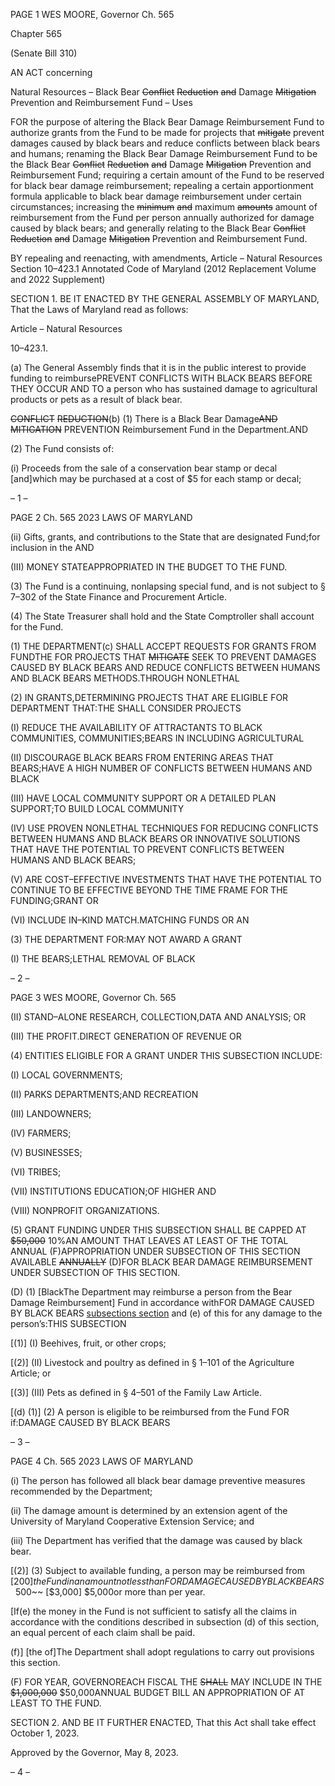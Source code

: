 PAGE 1
WES MOORE, Governor Ch. 565

Chapter 565

(Senate Bill 310)

AN ACT concerning

Natural Resources – Black Bear ~~Conflict~~ ~~Reduction~~ ~~and~~ Damage ~~Mitigation~~
Prevention and Reimbursement Fund – Uses

FOR the purpose of altering the Black Bear Damage Reimbursement Fund to authorize
grants from the Fund to be made for projects that ~~mitigate~~ prevent damages caused
by black bears and reduce conflicts between black bears and humans; renaming the
Black Bear Damage Reimbursement Fund to be the Black Bear ~~Conflict~~ ~~Reduction~~
~~and~~ Damage ~~Mitigation~~ Prevention and Reimbursement Fund; requiring a certain
amount of the Fund to be reserved for black bear damage reimbursement; repealing
a certain apportionment formula applicable to black bear damage reimbursement
under certain circumstances; increasing the ~~minimum~~ ~~and~~ maximum ~~amounts~~
amount of reimbursement from the Fund per person annually authorized for damage
caused by black bears; and generally relating to the Black Bear ~~Conflict~~ ~~Reduction~~
~~and~~ Damage ~~Mitigation~~ Prevention and Reimbursement Fund.

BY repealing and reenacting, with amendments,
Article – Natural Resources
Section 10–423.1
Annotated Code of Maryland
(2012 Replacement Volume and 2022 Supplement)

SECTION 1. BE IT ENACTED BY THE GENERAL ASSEMBLY OF MARYLAND,
That the Laws of Maryland read as follows:

Article – Natural Resources

10–423.1.

(a) The General Assembly finds that it is in the public interest to provide funding
to reimbursePREVENT CONFLICTS WITH BLACK BEARS BEFORE THEY OCCUR AND TO
a person who has sustained damage to agricultural products or pets as a result of black
bear.

~~CONFLICT~~ ~~REDUCTION~~(b) (1) There is a Black Bear Damage~~AND~~
~~MITIGATION~~ PREVENTION Reimbursement Fund in the Department.AND

(2) The Fund consists of:

(i) Proceeds from the sale of a conservation bear stamp or decal
[and]which may be purchased at a cost of $5 for each stamp or decal;

– 1 –

PAGE 2
Ch. 565 2023 LAWS OF MARYLAND

(ii) Gifts, grants, and contributions to the State that are designated
Fund;for inclusion in the AND

(III) MONEY STATEAPPROPRIATED IN THE BUDGET TO THE
FUND.

(3) The Fund is a continuing, nonlapsing special fund, and is not subject to
§ 7–302 of the State Finance and Procurement Article.

(4) The State Treasurer shall hold and the State Comptroller shall account
for the Fund.

(1) THE DEPARTMENT(c) SHALL ACCEPT REQUESTS FOR GRANTS FROM
FUNDTHE FOR PROJECTS THAT ~~MITIGATE~~ SEEK TO PREVENT DAMAGES CAUSED BY
BLACK BEARS AND REDUCE CONFLICTS BETWEEN HUMANS AND BLACK BEARS
METHODS.THROUGH NONLETHAL

(2) IN GRANTS,DETERMINING PROJECTS THAT ARE ELIGIBLE FOR
DEPARTMENT THAT:THE SHALL CONSIDER PROJECTS

(I) REDUCE THE AVAILABILITY OF ATTRACTANTS TO BLACK
COMMUNITIES, COMMUNITIES;BEARS IN INCLUDING AGRICULTURAL

(II) DISCOURAGE BLACK BEARS FROM ENTERING AREAS THAT
BEARS;HAVE A HIGH NUMBER OF CONFLICTS BETWEEN HUMANS AND BLACK

(III) HAVE LOCAL COMMUNITY SUPPORT OR A DETAILED PLAN
SUPPORT;TO BUILD LOCAL COMMUNITY

(IV) USE PROVEN NONLETHAL TECHNIQUES FOR REDUCING
CONFLICTS BETWEEN HUMANS AND BLACK BEARS OR INNOVATIVE SOLUTIONS THAT
HAVE THE POTENTIAL TO PREVENT CONFLICTS BETWEEN HUMANS AND BLACK
BEARS;

(V) ARE COST–EFFECTIVE INVESTMENTS THAT HAVE THE
POTENTIAL TO CONTINUE TO BE EFFECTIVE BEYOND THE TIME FRAME FOR THE
FUNDING;GRANT OR

(VI) INCLUDE IN–KIND MATCH.MATCHING FUNDS OR AN

(3) THE DEPARTMENT FOR:MAY NOT AWARD A GRANT

(I) THE BEARS;LETHAL REMOVAL OF BLACK

– 2 –

PAGE 3
WES MOORE, Governor Ch. 565

(II) STAND–ALONE RESEARCH, COLLECTION,DATA AND
ANALYSIS; OR

(III) THE PROFIT.DIRECT GENERATION OF REVENUE OR

(4) ENTITIES ELIGIBLE FOR A GRANT UNDER THIS SUBSECTION
INCLUDE:

(I) LOCAL GOVERNMENTS;

(II) PARKS DEPARTMENTS;AND RECREATION

(III) LANDOWNERS;

(IV) FARMERS;

(V) BUSINESSES;

(VI) TRIBES;

(VII) INSTITUTIONS EDUCATION;OF HIGHER AND

(VIII) NONPROFIT ORGANIZATIONS.

(5) GRANT FUNDING UNDER THIS SUBSECTION SHALL BE CAPPED AT
~~$50,000~~ 10%AN AMOUNT THAT LEAVES AT LEAST OF THE TOTAL ANNUAL
(F)APPROPRIATION UNDER SUBSECTION OF THIS SECTION AVAILABLE ~~ANNUALLY~~
(D)FOR BLACK BEAR DAMAGE REIMBURSEMENT UNDER SUBSECTION OF THIS
SECTION.

(D) (1) [BlackThe Department may reimburse a person from the Bear Damage
Reimbursement] Fund in accordance withFOR DAMAGE CAUSED BY BLACK BEARS
[subsections section](d) and (e) of this for any damage to the person’s:THIS SUBSECTION

[(1)] (I) Beehives, fruit, or other crops;

[(2)] (II) Livestock and poultry as defined in § 1–101 of the Agriculture
Article; or

[(3)] (III) Pets as defined in § 4–501 of the Family Law Article.

[(d) (1)] (2) A person is eligible to be reimbursed from the Fund FOR
if:DAMAGE CAUSED BY BLACK BEARS

– 3 –

PAGE 4
Ch. 565 2023 LAWS OF MARYLAND

(i) The person has followed all black bear damage preventive
measures recommended by the Department;

(ii) The damage amount is determined by an extension agent of the
University of Maryland Cooperative Extension Service; and

(iii) The Department has verified that the damage was caused by
black bear.

[(2)] (3) Subject to available funding, a person may be reimbursed from
[$200]the Fund in an amount not less thanFOR DAMAGE CAUSED BY BLACK BEARS
~~$500~~ [$3,000] $5,000or more than per year.

[If(e) the money in the Fund is not sufficient to satisfy all the claims in
accordance with the conditions described in subsection (d) of this section, an equal percent
of each claim shall be paid.

(f)] [the of]The Department shall adopt regulations to carry out provisions this
section.

(F) FOR YEAR, GOVERNOREACH FISCAL THE ~~SHALL~~ MAY INCLUDE IN THE
~~$1,000,000~~ $50,000ANNUAL BUDGET BILL AN APPROPRIATION OF AT LEAST TO THE
FUND.

SECTION 2. AND BE IT FURTHER ENACTED, That this Act shall take effect
October 1, 2023.

Approved by the Governor, May 8, 2023.

– 4 –